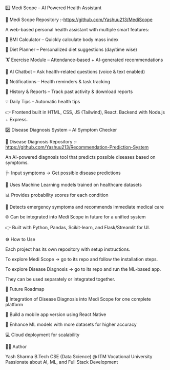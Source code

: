 1️⃣ Medi Scope – AI Powered Health Assistant

🔗 Medi Scope Repository :-https://github.com/Yashuu213/MediScope

A web-based personal health assistant with multiple smart features:

📏 BMI Calculator – Quickly calculate body mass index

🥗 Diet Planner – Personalized diet suggestions (day/time wise)

🏋️ Exercise Module – Attendance-based + AI-generated recommendations

💬 AI Chatbot – Ask health-related questions (voice & text enabled)

🔔 Notifications – Health reminders & task tracking

📜 History & Reports – Track past activity & download reports

💡 Daily Tips – Automatic health tips

👉 Frontend built in HTML, CSS, JS (Tailwind), React. Backend with Node.js + Express.

2️⃣ Disease Diagnosis System – AI Symptom Checker

🔗 Disease Diagnosis Repository :-https://github.com/Yashuu213/Recommendation-Prediction-System

An AI-powered diagnosis tool that predicts possible diseases based on symptoms.

🩺 Input symptoms → Get possible disease predictions

🤖 Uses Machine Learning models trained on healthcare datasets

📊 Provides probability scores for each condition

🚨 Detects emergency symptoms and recommends immediate medical care

🌐 Can be integrated into Medi Scope in future for a unified system

👉 Built with Python, Pandas, Scikit-learn, and Flask/Streamlit for UI.

⚙️ How to Use

Each project has its own repository with setup instructions.

To explore Medi Scope → go to its repo and follow the installation steps.

To explore Disease Diagnosis → go to its repo and run the ML-based app.

They can be used separately or integrated together.

🎯 Future Roadmap

🔗 Integration of Disease Diagnosis into Medi Scope for one complete platform

📱 Build a mobile app version using React Native

🧠 Enhance ML models with more datasets for higher accuracy

💻 Cloud deployment for scalability

👨‍💻 Author

Yash Sharma
B.Tech CSE (Data Science) @ ITM Vocational University
Passionate about AI, ML, and Full Stack Development
